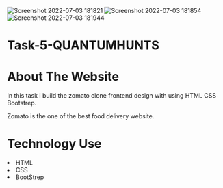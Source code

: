 ![Screenshot 2022-07-03 181821](https://user-images.githubusercontent.com/83862036/177040505-525bee96-bd8f-4661-a15a-73aaa4f6fca5.jpg)
![Screenshot 2022-07-03 181854](https://user-images.githubusercontent.com/83862036/177040508-ffb57123-7791-4cf1-9a38-834b9f520e5e.jpg)
![Screenshot 2022-07-03 181944](https://user-images.githubusercontent.com/83862036/177040509-ffdb44e1-0cf1-45d8-ac5a-71237c9c210a.jpg)
# Task-5-QUANTUMHUNTS

# About The Website

In this task i build the zomato clone frontend design with using HTML CSS Bootstrep.

Zomato is the one of the best food delivery website.

# Technology Use

<li> HTML </li>
<li> CSS </li>
<li> BootStrep </li>

